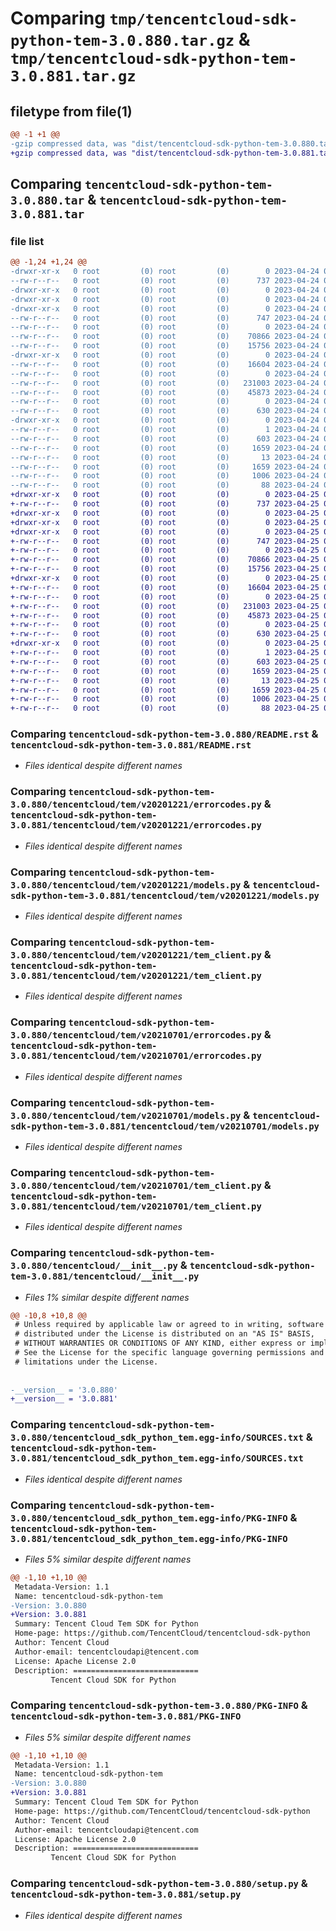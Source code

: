 # Comparing `tmp/tencentcloud-sdk-python-tem-3.0.880.tar.gz` & `tmp/tencentcloud-sdk-python-tem-3.0.881.tar.gz`

## filetype from file(1)

```diff
@@ -1 +1 @@
-gzip compressed data, was "dist/tencentcloud-sdk-python-tem-3.0.880.tar", last modified: Mon Apr 24 03:39:32 2023, max compression
+gzip compressed data, was "dist/tencentcloud-sdk-python-tem-3.0.881.tar", last modified: Tue Apr 25 00:57:18 2023, max compression
```

## Comparing `tencentcloud-sdk-python-tem-3.0.880.tar` & `tencentcloud-sdk-python-tem-3.0.881.tar`

### file list

```diff
@@ -1,24 +1,24 @@
-drwxr-xr-x   0 root         (0) root         (0)        0 2023-04-24 03:39:32.000000 tencentcloud-sdk-python-tem-3.0.880/
--rw-r--r--   0 root         (0) root         (0)      737 2023-04-24 03:39:32.000000 tencentcloud-sdk-python-tem-3.0.880/README.rst
-drwxr-xr-x   0 root         (0) root         (0)        0 2023-04-24 03:39:32.000000 tencentcloud-sdk-python-tem-3.0.880/tencentcloud/
-drwxr-xr-x   0 root         (0) root         (0)        0 2023-04-24 03:39:32.000000 tencentcloud-sdk-python-tem-3.0.880/tencentcloud/tem/
-drwxr-xr-x   0 root         (0) root         (0)        0 2023-04-24 03:39:32.000000 tencentcloud-sdk-python-tem-3.0.880/tencentcloud/tem/v20201221/
--rw-r--r--   0 root         (0) root         (0)      747 2023-04-24 03:39:32.000000 tencentcloud-sdk-python-tem-3.0.880/tencentcloud/tem/v20201221/errorcodes.py
--rw-r--r--   0 root         (0) root         (0)        0 2023-04-24 03:39:32.000000 tencentcloud-sdk-python-tem-3.0.880/tencentcloud/tem/v20201221/__init__.py
--rw-r--r--   0 root         (0) root         (0)    70866 2023-04-24 03:39:32.000000 tencentcloud-sdk-python-tem-3.0.880/tencentcloud/tem/v20201221/models.py
--rw-r--r--   0 root         (0) root         (0)    15756 2023-04-24 03:39:32.000000 tencentcloud-sdk-python-tem-3.0.880/tencentcloud/tem/v20201221/tem_client.py
-drwxr-xr-x   0 root         (0) root         (0)        0 2023-04-24 03:39:32.000000 tencentcloud-sdk-python-tem-3.0.880/tencentcloud/tem/v20210701/
--rw-r--r--   0 root         (0) root         (0)    16604 2023-04-24 03:39:32.000000 tencentcloud-sdk-python-tem-3.0.880/tencentcloud/tem/v20210701/errorcodes.py
--rw-r--r--   0 root         (0) root         (0)        0 2023-04-24 03:39:32.000000 tencentcloud-sdk-python-tem-3.0.880/tencentcloud/tem/v20210701/__init__.py
--rw-r--r--   0 root         (0) root         (0)   231003 2023-04-24 03:39:32.000000 tencentcloud-sdk-python-tem-3.0.880/tencentcloud/tem/v20210701/models.py
--rw-r--r--   0 root         (0) root         (0)    45873 2023-04-24 03:39:32.000000 tencentcloud-sdk-python-tem-3.0.880/tencentcloud/tem/v20210701/tem_client.py
--rw-r--r--   0 root         (0) root         (0)        0 2023-04-24 03:39:32.000000 tencentcloud-sdk-python-tem-3.0.880/tencentcloud/tem/__init__.py
--rw-r--r--   0 root         (0) root         (0)      630 2023-04-24 03:39:32.000000 tencentcloud-sdk-python-tem-3.0.880/tencentcloud/__init__.py
-drwxr-xr-x   0 root         (0) root         (0)        0 2023-04-24 03:39:32.000000 tencentcloud-sdk-python-tem-3.0.880/tencentcloud_sdk_python_tem.egg-info/
--rw-r--r--   0 root         (0) root         (0)        1 2023-04-24 03:39:32.000000 tencentcloud-sdk-python-tem-3.0.880/tencentcloud_sdk_python_tem.egg-info/dependency_links.txt
--rw-r--r--   0 root         (0) root         (0)      603 2023-04-24 03:39:32.000000 tencentcloud-sdk-python-tem-3.0.880/tencentcloud_sdk_python_tem.egg-info/SOURCES.txt
--rw-r--r--   0 root         (0) root         (0)     1659 2023-04-24 03:39:32.000000 tencentcloud-sdk-python-tem-3.0.880/tencentcloud_sdk_python_tem.egg-info/PKG-INFO
--rw-r--r--   0 root         (0) root         (0)       13 2023-04-24 03:39:32.000000 tencentcloud-sdk-python-tem-3.0.880/tencentcloud_sdk_python_tem.egg-info/top_level.txt
--rw-r--r--   0 root         (0) root         (0)     1659 2023-04-24 03:39:32.000000 tencentcloud-sdk-python-tem-3.0.880/PKG-INFO
--rw-r--r--   0 root         (0) root         (0)     1006 2023-04-24 03:39:32.000000 tencentcloud-sdk-python-tem-3.0.880/setup.py
--rw-r--r--   0 root         (0) root         (0)       88 2023-04-24 03:39:32.000000 tencentcloud-sdk-python-tem-3.0.880/setup.cfg
+drwxr-xr-x   0 root         (0) root         (0)        0 2023-04-25 00:57:18.000000 tencentcloud-sdk-python-tem-3.0.881/
+-rw-r--r--   0 root         (0) root         (0)      737 2023-04-25 00:57:18.000000 tencentcloud-sdk-python-tem-3.0.881/README.rst
+drwxr-xr-x   0 root         (0) root         (0)        0 2023-04-25 00:57:18.000000 tencentcloud-sdk-python-tem-3.0.881/tencentcloud/
+drwxr-xr-x   0 root         (0) root         (0)        0 2023-04-25 00:57:18.000000 tencentcloud-sdk-python-tem-3.0.881/tencentcloud/tem/
+drwxr-xr-x   0 root         (0) root         (0)        0 2023-04-25 00:57:18.000000 tencentcloud-sdk-python-tem-3.0.881/tencentcloud/tem/v20201221/
+-rw-r--r--   0 root         (0) root         (0)      747 2023-04-25 00:57:18.000000 tencentcloud-sdk-python-tem-3.0.881/tencentcloud/tem/v20201221/errorcodes.py
+-rw-r--r--   0 root         (0) root         (0)        0 2023-04-25 00:57:18.000000 tencentcloud-sdk-python-tem-3.0.881/tencentcloud/tem/v20201221/__init__.py
+-rw-r--r--   0 root         (0) root         (0)    70866 2023-04-25 00:57:18.000000 tencentcloud-sdk-python-tem-3.0.881/tencentcloud/tem/v20201221/models.py
+-rw-r--r--   0 root         (0) root         (0)    15756 2023-04-25 00:57:18.000000 tencentcloud-sdk-python-tem-3.0.881/tencentcloud/tem/v20201221/tem_client.py
+drwxr-xr-x   0 root         (0) root         (0)        0 2023-04-25 00:57:18.000000 tencentcloud-sdk-python-tem-3.0.881/tencentcloud/tem/v20210701/
+-rw-r--r--   0 root         (0) root         (0)    16604 2023-04-25 00:57:18.000000 tencentcloud-sdk-python-tem-3.0.881/tencentcloud/tem/v20210701/errorcodes.py
+-rw-r--r--   0 root         (0) root         (0)        0 2023-04-25 00:57:18.000000 tencentcloud-sdk-python-tem-3.0.881/tencentcloud/tem/v20210701/__init__.py
+-rw-r--r--   0 root         (0) root         (0)   231003 2023-04-25 00:57:18.000000 tencentcloud-sdk-python-tem-3.0.881/tencentcloud/tem/v20210701/models.py
+-rw-r--r--   0 root         (0) root         (0)    45873 2023-04-25 00:57:18.000000 tencentcloud-sdk-python-tem-3.0.881/tencentcloud/tem/v20210701/tem_client.py
+-rw-r--r--   0 root         (0) root         (0)        0 2023-04-25 00:57:18.000000 tencentcloud-sdk-python-tem-3.0.881/tencentcloud/tem/__init__.py
+-rw-r--r--   0 root         (0) root         (0)      630 2023-04-25 00:57:18.000000 tencentcloud-sdk-python-tem-3.0.881/tencentcloud/__init__.py
+drwxr-xr-x   0 root         (0) root         (0)        0 2023-04-25 00:57:18.000000 tencentcloud-sdk-python-tem-3.0.881/tencentcloud_sdk_python_tem.egg-info/
+-rw-r--r--   0 root         (0) root         (0)        1 2023-04-25 00:57:18.000000 tencentcloud-sdk-python-tem-3.0.881/tencentcloud_sdk_python_tem.egg-info/dependency_links.txt
+-rw-r--r--   0 root         (0) root         (0)      603 2023-04-25 00:57:18.000000 tencentcloud-sdk-python-tem-3.0.881/tencentcloud_sdk_python_tem.egg-info/SOURCES.txt
+-rw-r--r--   0 root         (0) root         (0)     1659 2023-04-25 00:57:18.000000 tencentcloud-sdk-python-tem-3.0.881/tencentcloud_sdk_python_tem.egg-info/PKG-INFO
+-rw-r--r--   0 root         (0) root         (0)       13 2023-04-25 00:57:18.000000 tencentcloud-sdk-python-tem-3.0.881/tencentcloud_sdk_python_tem.egg-info/top_level.txt
+-rw-r--r--   0 root         (0) root         (0)     1659 2023-04-25 00:57:18.000000 tencentcloud-sdk-python-tem-3.0.881/PKG-INFO
+-rw-r--r--   0 root         (0) root         (0)     1006 2023-04-25 00:57:18.000000 tencentcloud-sdk-python-tem-3.0.881/setup.py
+-rw-r--r--   0 root         (0) root         (0)       88 2023-04-25 00:57:18.000000 tencentcloud-sdk-python-tem-3.0.881/setup.cfg
```

### Comparing `tencentcloud-sdk-python-tem-3.0.880/README.rst` & `tencentcloud-sdk-python-tem-3.0.881/README.rst`

 * *Files identical despite different names*

### Comparing `tencentcloud-sdk-python-tem-3.0.880/tencentcloud/tem/v20201221/errorcodes.py` & `tencentcloud-sdk-python-tem-3.0.881/tencentcloud/tem/v20201221/errorcodes.py`

 * *Files identical despite different names*

### Comparing `tencentcloud-sdk-python-tem-3.0.880/tencentcloud/tem/v20201221/models.py` & `tencentcloud-sdk-python-tem-3.0.881/tencentcloud/tem/v20201221/models.py`

 * *Files identical despite different names*

### Comparing `tencentcloud-sdk-python-tem-3.0.880/tencentcloud/tem/v20201221/tem_client.py` & `tencentcloud-sdk-python-tem-3.0.881/tencentcloud/tem/v20201221/tem_client.py`

 * *Files identical despite different names*

### Comparing `tencentcloud-sdk-python-tem-3.0.880/tencentcloud/tem/v20210701/errorcodes.py` & `tencentcloud-sdk-python-tem-3.0.881/tencentcloud/tem/v20210701/errorcodes.py`

 * *Files identical despite different names*

### Comparing `tencentcloud-sdk-python-tem-3.0.880/tencentcloud/tem/v20210701/models.py` & `tencentcloud-sdk-python-tem-3.0.881/tencentcloud/tem/v20210701/models.py`

 * *Files identical despite different names*

### Comparing `tencentcloud-sdk-python-tem-3.0.880/tencentcloud/tem/v20210701/tem_client.py` & `tencentcloud-sdk-python-tem-3.0.881/tencentcloud/tem/v20210701/tem_client.py`

 * *Files identical despite different names*

### Comparing `tencentcloud-sdk-python-tem-3.0.880/tencentcloud/__init__.py` & `tencentcloud-sdk-python-tem-3.0.881/tencentcloud/__init__.py`

 * *Files 1% similar despite different names*

```diff
@@ -10,8 +10,8 @@
 # Unless required by applicable law or agreed to in writing, software
 # distributed under the License is distributed on an "AS IS" BASIS,
 # WITHOUT WARRANTIES OR CONDITIONS OF ANY KIND, either express or implied.
 # See the License for the specific language governing permissions and
 # limitations under the License.
 
 
-__version__ = '3.0.880'
+__version__ = '3.0.881'
```

### Comparing `tencentcloud-sdk-python-tem-3.0.880/tencentcloud_sdk_python_tem.egg-info/SOURCES.txt` & `tencentcloud-sdk-python-tem-3.0.881/tencentcloud_sdk_python_tem.egg-info/SOURCES.txt`

 * *Files identical despite different names*

### Comparing `tencentcloud-sdk-python-tem-3.0.880/tencentcloud_sdk_python_tem.egg-info/PKG-INFO` & `tencentcloud-sdk-python-tem-3.0.881/tencentcloud_sdk_python_tem.egg-info/PKG-INFO`

 * *Files 5% similar despite different names*

```diff
@@ -1,10 +1,10 @@
 Metadata-Version: 1.1
 Name: tencentcloud-sdk-python-tem
-Version: 3.0.880
+Version: 3.0.881
 Summary: Tencent Cloud Tem SDK for Python
 Home-page: https://github.com/TencentCloud/tencentcloud-sdk-python
 Author: Tencent Cloud
 Author-email: tencentcloudapi@tencent.com
 License: Apache License 2.0
 Description: ============================
         Tencent Cloud SDK for Python
```

### Comparing `tencentcloud-sdk-python-tem-3.0.880/PKG-INFO` & `tencentcloud-sdk-python-tem-3.0.881/PKG-INFO`

 * *Files 5% similar despite different names*

```diff
@@ -1,10 +1,10 @@
 Metadata-Version: 1.1
 Name: tencentcloud-sdk-python-tem
-Version: 3.0.880
+Version: 3.0.881
 Summary: Tencent Cloud Tem SDK for Python
 Home-page: https://github.com/TencentCloud/tencentcloud-sdk-python
 Author: Tencent Cloud
 Author-email: tencentcloudapi@tencent.com
 License: Apache License 2.0
 Description: ============================
         Tencent Cloud SDK for Python
```

### Comparing `tencentcloud-sdk-python-tem-3.0.880/setup.py` & `tencentcloud-sdk-python-tem-3.0.881/setup.py`

 * *Files identical despite different names*

